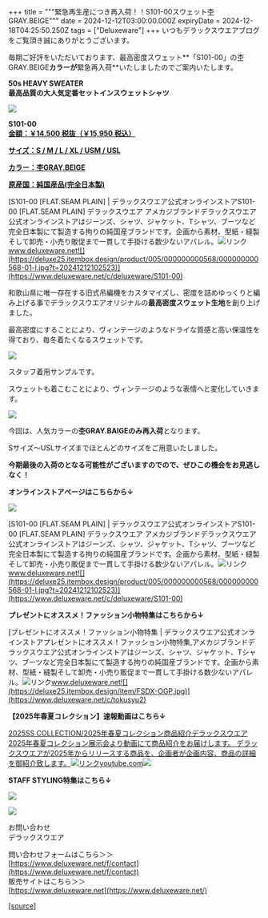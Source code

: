 +++
title = """緊急再生産につき再入荷！！S101-00スウェット杢GRAY.BEIGE"""
date = 2024-12-12T03:00:00.000Z
expiryDate = 2024-12-18T04:25:50.250Z
tags = ["Deluxeware"]
+++
いつもデラックスウエアブログをご覧頂き誠にありがとうございます。

毎期ご好評をいただいております、最高密度スウェット**「S101-00」の杢GRAY.BEIGE**カラーが**緊急再入荷**いたしましたのでご案内いたします。

**50s HEAVY SWEATER  
最高品質の大人気定番セットインスウェットシャツ**

[![](https://stat.ameba.jp/user_images/20241212/09/deluxeware/81/98/j/o0800080015520566225.jpg)](https://stat.ameba.jp/user_images/20241212/09/deluxeware/81/98/j/o0800080015520566225.jpg)

**S101-00**  
**[金額：￥14,500 税抜（￥15,950 税込）](https://www.deluxeware.net/c/deluxeware/S101-00)**

**[サイズ：S / M / L / XL / USM / USL](https://www.deluxeware.net/c/deluxeware/S101-00)**

**[カラー：杢GRAY.BEIGE](https://www.deluxeware.net/c/deluxeware/S101-00)**

**[原産国：純国産品(完全日本製)](https://www.deluxeware.net/c/deluxeware/S101-00)**

[S101-00 \[FLAT.SEAM PLAIN\] | デラックスウエア公式オンラインストアS101-00 \[FLAT.SEAM PLAIN\] デラックスウエア アメカジブランドデラックスウエア公式オンラインストアはジーンズ、シャツ、ジャケット、Tシャツ、ブーツなど完全日本製にて製造する拘りの純国産ブランドです。企画から素材、型紙・縫製そして卸売・小売り販促まで一貫して手掛ける数少ないアパレル。![リンク](https://c.stat100.ameba.jp/ameblo/symbols/v3.20.0/svg/gray/editor_link.svg)www.deluxeware.net![](https://deluxe25.itembox.design/product/005/000000000568/000000000568-01-l.jpg?t=20241212102523)](https://www.deluxeware.net/c/deluxeware/S101-00)

和歌山県に唯一存在する旧式吊編機をカスタマイズし、密度を詰めゆっくりと編み上げる事でデラックスウエアオリジナルの**最高密度スウェット生地**を創り上げました。

最高密度にすることにより、ヴィンテージのようなドライな質感と高い保温性を得ており、毎冬着たくなるスウェットです。

[![](https://stat.ameba.jp/user_images/20241125/15/deluxeware/11/ce/j/o0800080015514145734.jpg)](https://stat.ameba.jp/user_images/20241125/15/deluxeware/11/ce/j/o0800080015514145734.jpg)

スタッフ着用サンプルです。

スウェットも着こむことにより、ヴィンテージのような表情へと変化していきます。

[![](https://stat.ameba.jp/user_images/20241212/10/deluxeware/cb/5e/j/o0800100015520583515.jpg)](https://stat.ameba.jp/user_images/20241212/10/deluxeware/cb/5e/j/o0800100015520583515.jpg)

今回は、人気カラーの**杢GRAY.BAIGEのみ再入荷**となります。

Sサイズ～USLサイズまでほとんどのサイズをご用意いたしました。

**今期最後の入荷のとなる可能性がございますのでので、ぜひこの機会をお見逃しなく！**

**オンラインストアページはこちらから↓**

[![](https://stat.ameba.jp/user_images/20241212/10/deluxeware/72/da/j/o1200050015520584212.jpg)](https://www.deluxeware.net/c/deluxeware/S101-00)

[S101-00 \[FLAT.SEAM PLAIN\] | デラックスウエア公式オンラインストアS101-00 \[FLAT.SEAM PLAIN\] デラックスウエア アメカジブランドデラックスウエア公式オンラインストアはジーンズ、シャツ、ジャケット、Tシャツ、ブーツなど完全日本製にて製造する拘りの純国産ブランドです。企画から素材、型紙・縫製そして卸売・小売り販促まで一貫して手掛ける数少ないアパレル。![リンク](https://c.stat100.ameba.jp/ameblo/symbols/v3.20.0/svg/gray/editor_link.svg)www.deluxeware.net![](https://deluxe25.itembox.design/product/005/000000000568/000000000568-01-l.jpg?t=20241212102523)](https://www.deluxeware.net/c/deluxeware/S101-00)

**プレゼントにオススメ！ファッション小物特集はこちらから↓**

[プレゼントにオススメ！ファッション小物特集 | デラックスウエア公式オンラインストアプレゼントにオススメ！ファッション小物特集,アメカジブランドデラックスウエア公式オンラインストアはジーンズ、シャツ、ジャケット、Tシャツ、ブーツなど完全日本製にて製造する拘りの純国産ブランドです。企画から素材、型紙・縫製そして卸売・小売り販促まで一貫して手掛ける数少ないアパレル。![リンク](https://c.stat100.ameba.jp/ameblo/symbols/v3.20.0/svg/gray/editor_link.svg)www.deluxeware.net![](https://deluxe25.itembox.design/item/FSDX-OGP.jpg)](https://www.deluxeware.net/c/tokusyu2)

**【2025年春夏コレクション】速報動画はこちら↓**

[2025SS COLLECTION/2025年春夏コレクション商品紹介デラックスウエア2025年春夏コレクション展示会より動画にて商品紹介をお届けします。 デラックスウエアが2025年からリリースする商品を、企画者が企画内容、商品の詳細を御紹介致します。![リンク](https://c.stat100.ameba.jp/ameblo/symbols/v3.20.0/svg/gray/editor_link.svg)youtube.com![](https://i.ytimg.com/vi/A71qJSd2lh4/hqdefault.jpg?sqp=-oaymwEXCOADEI4CSFryq4qpAwkIARUAAIhCGAE=&rs=AOn4CLAjvDtZHCLmch_wfz5qqtOMUoi28A&days_since_epoch=20069)](https://youtube.com/playlist?list=PLmcuUjZ67rhnclr762_W-zDg7FyyrNvqF&si=on8e8Bjnwx0Vbp_e)

**STAFF STYLING特集はこちら↓**

[![](https://stat.ameba.jp/user_images/20241205/11/deluxeware/42/a2/j/o1200050015517935293.jpg?caw=800)](https://www.deluxeware.net/f/styling)

[![](https://stat.ameba.jp/user_images/20240315/15/deluxeware/04/7f/j/o0800026015413271803.jpg?caw=800)](https://www.instagram.com/deluxeware/?hl=ja)

お問い合わせ  
デラックスウエア

問い合わせフォームはこちら＞＞  
[https://www.deluxeware.net/f/contact](https://www.deluxeware.net/f/contact)  
販売サイトはこちら＞＞  
[https://www.deluxeware.net](https://www.deluxeware.net/)

[[source]](https://ameblo.jp/deluxeware/entry-12878353759.html)
